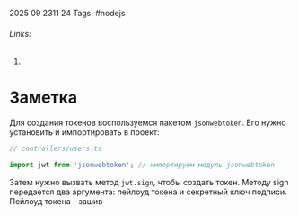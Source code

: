 2025 09 2311 24
Tags: #nodejs 
###### Links: 
1) 
# Заметка
Для создания токенов воспользуемся пакетом `jsonwebtoken`. Его нужно установить и импортировать в проект:
```ts
// controllers/users.ts

import jwt from 'jsonwebtoken'; // импортируем модуль jsonwebtoken
```
Затем нужно вызвать метод `jwt.sign`, чтобы создать токен.
Методу sign передается два аргумента: пейлоуд токена и секретный ключ подписи.
Пейлоуд токена - зашив